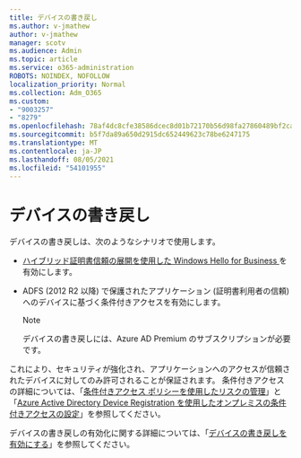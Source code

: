 ```yaml
---
title: デバイスの書き戻し
ms.author: v-jmathew
author: v-jmathew
manager: scotv
ms.audience: Admin
ms.topic: article
ms.service: o365-administration
ROBOTS: NOINDEX, NOFOLLOW
localization_priority: Normal
ms.collection: Adm_O365
ms.custom:
- "9003257"
- "8279"
ms.openlocfilehash: 78af4dc8cfe38586dcec8d01b72170b56d98fa27860489bf2ca9544f32210c37
ms.sourcegitcommit: b5f7da89a650d2915dc652449623c78be6247175
ms.translationtype: MT
ms.contentlocale: ja-JP
ms.lasthandoff: 08/05/2021
ms.locfileid: "54101955"
---
```

# <a name="device-writeback"></a>デバイスの書き戻し

デバイスの書き戻しは、次のようなシナリオで使用します。

- [ハイブリッド証明書信頼の展開を使用した Windows Hello for Business ](https://docs.microsoft.com/windows/security/identity-protection/hello-for-business/hello-hybrid-cert-trust-prereqs#device-registration)を有効にします。
- ADFS (2012 R2 以降) で保護されたアプリケーション (証明書利用者の信頼) へのデバイスに基づく条件付きアクセスを有効にします。

    > [!NOTE]
    > デバイスの書き戻しには、Azure AD Premium のサブスクリプションが必要です。

これにより、セキュリティが強化され、アプリケーションへのアクセスが信頼されたデバイスに対してのみ許可されることが保証されます。 条件付きアクセスの詳細については、「[条件付きアクセス ポリシーを使用したリスクの管理](https://docs.microsoft.com/azure/active-directory/conditional-access/overview)」と「[Azure Active Directory Device Registration を使用したオンプレミスの条件付きアクセスの設定](https://docs.microsoft.com/azure/active-directory/devices/overview)」を参照してください。

デバイスの書き戻しの有効化に関する詳細については、「[デバイスの書き戻しを有効にする](https://docs.microsoft.com/azure/active-directory/hybrid/how-to-connect-device-writeback)」を参照してください。
